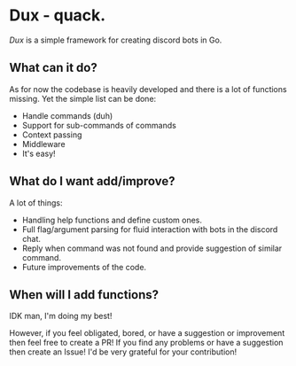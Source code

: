 # Dux - quack.
*Dux* is a simple framework for creating discord bots in Go. 

## What can it do?
As for now the codebase is heavily developed and there is a lot of functions missing. Yet the simple list can be done:
* Handle commands (duh)
* Support for sub-commands of commands
* Context passing
* Middleware
* It's easy!

## What do I want add/improve?
A lot of things:

* Handling help functions and define custom ones.
* Full flag/argument parsing for fluid interaction with bots in the discord chat.
* Reply when command was not found and provide suggestion of similar command.
* Future improvements of the code.

## When will I add functions?
IDK man, I'm doing my best!

However, if you feel obligated, bored, or have a suggestion or improvement then feel free to create a PR!
If you find any problems or have a suggestion then create an Issue! I'd be very grateful for your contribution!